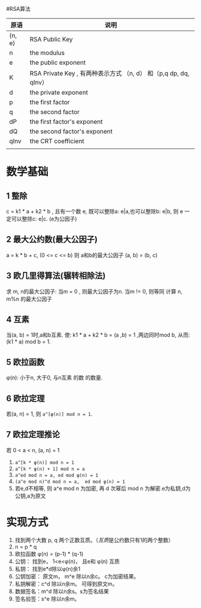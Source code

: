 #RSA算法


| 原语   | 说明                                                         |
| ------ | ------------------------------------------------------------ |
| (n, e) | RSA Public Key                                               |
| n      | the modulus                                                  |
| e      | the public exponent                                          |
| K      | RSA Private Key , 有两种表示方式 （n, d） 和（p,q dp, dq, qInv） |
| d      | the private exponent                                         |
| p      | the first factor                                             |
| q      | the second factor                                            |
| dP     | the first factor's exponent                                  |
| dQ     | the second factor's exponent                                 |
| qInv   | the CRT coefficient                                          |
|        |                                                              |

# 数学基础
## 1 整除
c = k1 * a + k2 * b , 且有一个数 e, 既可以整除a:  e|a,也可以整除b:  e|b,
则 e 一定可以整除c:  e|c. (e为公因子)
## 2 最大公约数(最大公因子)
a = k * b + c, (0 <= c <= b)
则 a和b的最大公因子 (a, b) = (b, c)
## 3 欧几里得算法(辗转相除法)
求 m, n的最大公因子:
当m = 0 , 则最大公因子为n.
当m != 0, 则等同 计算 n, m%n 的最大公因子
## 4 互素
当(a, b) = 1时,a和b互素.
使: k1 * a + k2 * b = (a ,b) = 1 ,两边同时mod b, 从而: (k1 * a) mod b = 1.
## 5 欧拉函数
φ(n): 小于n, 大于0, 与n互素 的数 的数量.
## 6 欧拉定理
若(a, n) = 1, 则 `a^[φ(n)] mod n = 1`.
## 7 欧拉定理推论
若 0 < a < n, (a, n) = 1
1. `a^[k * φ(n)] mod n = 1`
2. `a^[k * φ(n) + 1] mod n = a`
3. `a^ed mod n = a, ed mod φ(n) = 1 `
4. `(a^e mod n)^d mod n = a,  ed mod φ(n) = 1`
5. 若e,d不相等, 则 a^e mod n 为加密, 再 d 次幂后 mod n 为解密.e为私钥,d为公钥,a为原文

# 实现方式

1. 找到两个大数 p, q 两个正数互质。（*互质*是公约数只有1的两个整数）
2. n = p * q
3. 欧拉函数 φ(n) = (p-1) * (q-1)
4. 公钥： 找到e， 1<e<φ(n)， 且e和 φ(n) 互质
5. 私钥： 找到e*d除以φ(n)余1
6. 公钥加密： 原文m， m^e 除以n余c。 c为加密结果。
7. 私钥解密：c^d 除以n余m。 可得到原文m。
8. 数据签名：m^d 除以n余s。s为签名结果
9. 签名验签：s^e 除以n余m。